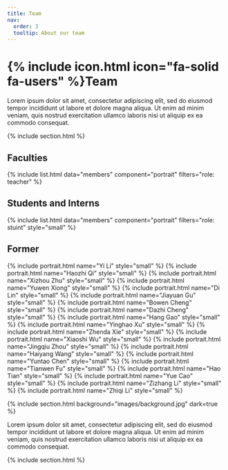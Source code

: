 ```yaml
---
title: Team
nav:
  order: 3
  tooltip: About our team
---
```


# {% include icon.html icon="fa-solid fa-users" %}Team

Lorem ipsum dolor sit amet, consectetur adipiscing elit, sed do eiusmod tempor
incididunt ut labore et dolore magna aliqua. Ut enim ad minim veniam, quis
nostrud exercitation ullamco laboris nisi ut aliquip ex ea commodo consequat.

{% include section.html %}
## Faculties
{% include list.html data="members" component="portrait" filters="role: teacher" %}
## Students and Interns
{% include list.html data="members" component="portrait" filters="role: stuint" style="small" %}

## Former
{% include portrait.html name="Yi Li" style="small" %}
{% include portrait.html name="Haozhi Qi" style="small" %}
{% include portrait.html name="Xizhou Zhu" style="small" %}
{% include portrait.html name="Yuwen Xiong" style="small" %}
{% include portrait.html name="Di Lin" style="small" %}
{% include portrait.html name="Jiayuan Gu" style="small" %}
{% include portrait.html name="Bowen Cheng" style="small" %}
{% include portrait.html name="Dazhi Cheng" style="small" %}
{% include portrait.html name="Hang Gao" style="small" %}
{% include portrait.html name="Yinghao Xu" style="small" %}
{% include portrait.html name="Zhenda Xie" style="small" %}
{% include portrait.html name="Xiaoshi Wu" style="small" %}
{% include portrait.html name="Jingqiu Zhou" style="small" %}
{% include portrait.html name="Haiyang Wang" style="small" %}
{% include portrait.html name="Yuntao Chen" style="small" %}
{% include portrait.html name="Tianwen Fu" style="small" %}
{% include portrait.html name="Hao Tian" style="small" %}
{% include portrait.html name="Yue Cao" style="small" %}
{% include portrait.html name="Zizhang Li" style="small" %}
{% include portrait.html name="Zhiqi Li" style="small" %}

{% include section.html background="images/background.jpg" dark=true %}

Lorem ipsum dolor sit amet, consectetur adipiscing elit, sed do eiusmod tempor
incididunt ut labore et dolore magna aliqua. Ut enim ad minim veniam, quis
nostrud exercitation ullamco laboris nisi ut aliquip ex ea commodo consequat.

{% include section.html %}
